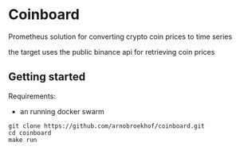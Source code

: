 # Coinboard

Prometheus solution for converting crypto coin prices to time series


the target uses the public binance api for retrieving coin prices


## Getting started

Requirements:
  * an running docker swarm

```
git clone https://github.com/arnobroekhof/coinboard.git
cd coinboard
make run
```
